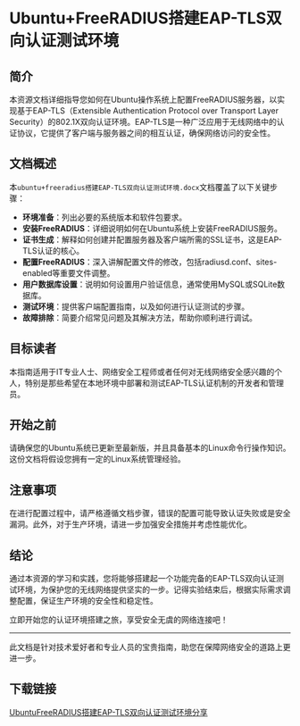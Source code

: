 # Ubuntu+FreeRADIUS搭建EAP-TLS双向认证测试环境

## 简介

本资源文档详细指导您如何在Ubuntu操作系统上配置FreeRADIUS服务器，以实现基于EAP-TLS（Extensible Authentication Protocol over Transport Layer Security）的802.1X双向认证环境。EAP-TLS是一种广泛应用于无线网络中的认证协议，它提供了客户端与服务器之间的相互认证，确保网络访问的安全性。

## 文档概述

本`ubuntu+freeradius搭建EAP-TLS双向认证测试环境.docx`文档覆盖了以下关键步骤：

- **环境准备**：列出必要的系统版本和软件包要求。
- **安装FreeRADIUS**：详细说明如何在Ubuntu系统上安装FreeRADIUS服务。
- **证书生成**：解释如何创建并配置服务器及客户端所需的SSL证书，这是EAP-TLS认证的核心。
- **配置FreeRADIUS**：深入讲解配置文件的修改，包括radiusd.conf、sites-enabled等重要文件调整。
- **用户数据库设置**：说明如何设置用户验证信息，通常使用MySQL或SQLite数据库。
- **测试环境**：提供客户端配置指南，以及如何进行认证测试的步骤。
- **故障排除**：简要介绍常见问题及其解决方法，帮助你顺利进行调试。

## 目标读者

本指南适用于IT专业人士、网络安全工程师或者任何对无线网络安全感兴趣的个人，特别是那些希望在本地环境中部署和测试EAP-TLS认证机制的开发者和管理员。

## 开始之前

请确保您的Ubuntu系统已更新至最新版，并且具备基本的Linux命令行操作知识。这份文档将假设您拥有一定的Linux系统管理经验。

## 注意事项

在进行配置过程中，请严格遵循文档步骤，错误的配置可能导致认证失败或是安全漏洞。此外，对于生产环境，请进一步加强安全措施并考虑性能优化。

## 结论

通过本资源的学习和实践，您将能够搭建起一个功能完备的EAP-TLS双向认证测试环境，为保护您的无线网络提供坚实的一步。记得实验结束后，根据实际需求调整配置，保证生产环境的安全性和稳定性。

立即开始您的认证环境搭建之旅，享受安全无虞的网络连接吧！

---

此文档是针对技术爱好者和专业人员的宝贵指南，助您在保障网络安全的道路上更进一步。

## 下载链接

[UbuntuFreeRADIUS搭建EAP-TLS双向认证测试环境分享](https://pan.quark.cn/s/17bebf792032)